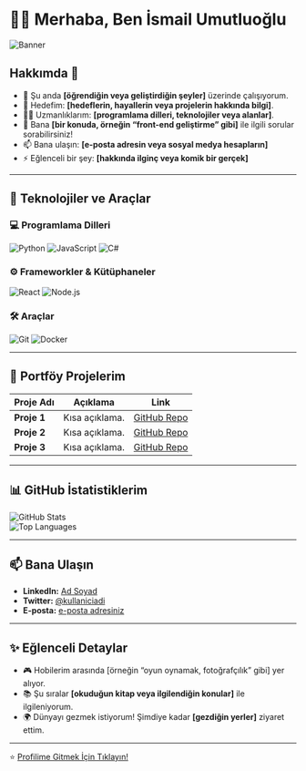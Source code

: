 # 🙋‍♂️ Merhaba, Ben İsmail Umutluoğlu

![Banner](https://via.placeholder.com/1200x400?text=Hoş+Geldiniz)

## Hakkımda 🚀

- 🌱 Şu anda **[öğrendiğin veya geliştirdiğin şeyler]** üzerinde çalışıyorum.  
- 🎯 Hedefim: **[hedeflerin, hayallerin veya projelerin hakkında bilgi]**.  
- 🧑‍💻 Uzmanlıklarım: **[programlama dilleri, teknolojiler veya alanlar]**.  
- 💬 Bana **[bir konuda, örneğin “front-end geliştirme” gibi]** ile ilgili sorular sorabilirsiniz!  
- 📫 Bana ulaşın: **[e-posta adresin veya sosyal medya hesapların]**  
- ⚡ Eğlenceli bir şey: **[hakkında ilginç veya komik bir gerçek]**  

---

## 🚀 Teknolojiler ve Araçlar

### 💻 Programlama Dilleri  
![Python](https://img.shields.io/badge/-Python-3776AB?style=flat&logo=python&logoColor=white)
![JavaScript](https://img.shields.io/badge/-JavaScript-F7DF1E?style=flat&logo=javascript&logoColor=black)
![C#](https://img.shields.io/badge/-C%23-239120?style=flat&logo=c-sharp&logoColor=white)

### ⚙️ Frameworkler & Kütüphaneler  
![React](https://img.shields.io/badge/-React-61DAFB?style=flat&logo=react&logoColor=black)
![Node.js](https://img.shields.io/badge/-Node.js-339933?style=flat&logo=node.js&logoColor=white)

### 🛠️ Araçlar  
![Git](https://img.shields.io/badge/-Git-F05032?style=flat&logo=git&logoColor=white)
![Docker](https://img.shields.io/badge/-Docker-2496ED?style=flat&logo=docker&logoColor=white)

---

## 🌟 Portföy Projelerim

| Proje Adı      | Açıklama               | Link                |
| -------------- | ---------------------- | ------------------- |
| **Proje 1**    | Kısa açıklama.         | [GitHub Repo](#)    |
| **Proje 2**    | Kısa açıklama.         | [GitHub Repo](#)    |
| **Proje 3**    | Kısa açıklama.         | [GitHub Repo](#)    |

---

## 📊 GitHub İstatistiklerim

![GitHub Stats](https://github-readme-stats.vercel.app/api?username=kullaniciadi&show_icons=true&theme=radical)  
![Top Languages](https://github-readme-stats.vercel.app/api/top-langs/?username=kullaniciadi&layout=compact&theme=radical)

---

## 📫 Bana Ulaşın

- **LinkedIn:** [Ad Soyad](https://linkedin.com/in/kullaniciadi)  
- **Twitter:** [@kullaniciadi](https://twitter.com/kullaniciadi)  
- **E-posta:** [e-posta adresiniz](mailto:eposta@adres.com)

---

## ✨ Eğlenceli Detaylar

- 🎮 Hobilerim arasında [örneğin “oyun oynamak, fotoğrafçılık” gibi] yer alıyor.  
- 📚 Şu sıralar **[okuduğun kitap veya ilgilendiğin konular]** ile ilgileniyorum.  
- 🌍 Dünyayı gezmek istiyorum! Şimdiye kadar **[gezdiğin yerler]** ziyaret ettim.

---

⭐️ [Profilime Gitmek İçin Tıklayın!](https://github.com/kullaniciadi)
